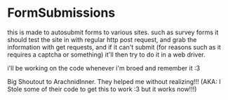 # FormSubmissions

this is made to autosubmit forms to various sites. such as survey forms
it should test the site in with regular http post request, and grab the information with get requests, and if it can't submit (for reasons such as it requires a captcha or something) it'll then try to do it in a web driver.

i'll be working on the code whenever i'm broed and remember it :3

Big Shoutout to ArachnidInner. They helped me without realizing!!!
(AKA: I Stole some of their code to get this to work :3 but it works now!!!)
